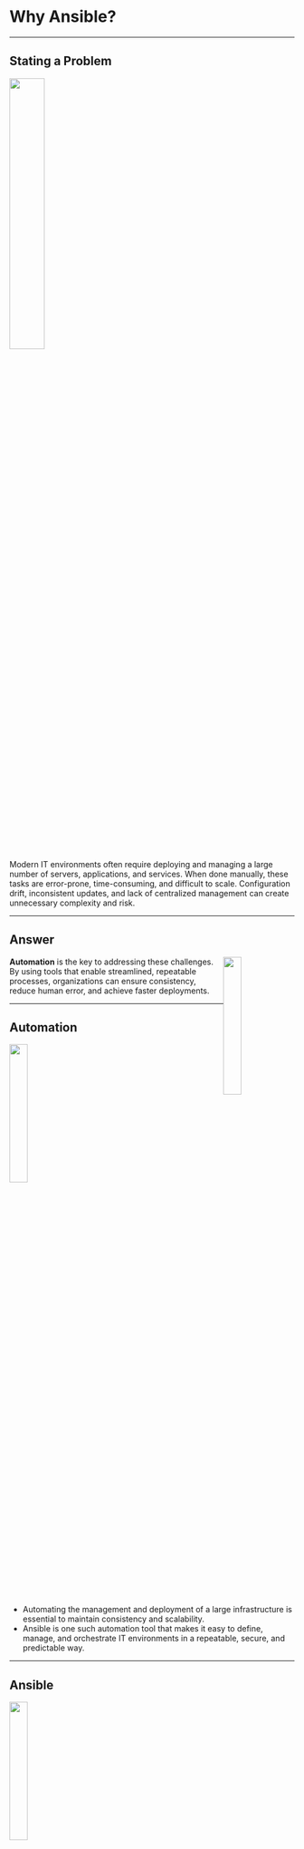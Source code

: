 # Why Ansible?

---

## Stating a Problem

<img src="../images/problem.jpg" style="width:35%;"/>

Modern IT environments often require deploying and managing a large number of servers, applications, and services. When done manually, these tasks are error-prone, time-consuming, and difficult to
scale. Configuration drift, inconsistent updates, and lack of centralized management can create unnecessary complexity and risk.

---

## Answer

<img src="../images/answer.jpg" style="width:25%; float: right; top:10px"/>

**Automation** is the key to addressing these challenges. By using tools that enable streamlined, repeatable processes, organizations can ensure consistency, reduce human error, and achieve faster
deployments.

---

## Automation

<img src="../../assets/images/ansible/ansible.jpg" style="width:25%;"/>

- Automating the management and deployment of a large infrastructure is essential to maintain consistency and scalability.
- Ansible is one such automation tool that makes it easy to define, manage, and orchestrate IT environments in a repeatable, secure, and predictable way.

---

## Ansible

<img src="../images/what.jpg" style="width:25%;"/>

---

## What is Ansible?

- **Simple IT Automation Tool**  
  Ansible is designed to simplify the deployment of applications and the maintenance of systems.

- **No Need for Custom Scripts**  
  You don’t have to write complex scripts or custom code to manage updates or roll out new features.

- **Human-Readable Language**  
  Ansible uses YAML, a syntax that closely resembles plain English, making configurations easy to write and review.

- **Agentless Architecture**  
  Because Ansible relies on SSH (or WinRM for Windows), there is no need to install any agents on the managed nodes. This makes setup and management far simpler.

---

## Where to Use Ansible

- **Configuration Management**  
  Maintain consistent system configurations across servers.

- **Application Deployment**  
  Automate the rollout of new application versions, ensuring consistent deployments.

- **Continuous Delivery**  
  Integrate with CI/CD pipelines to automate builds, tests, and releases.

- **Orchestration**  
  Coordinate complex, multi-step workflows and interdependent services.

- **Security Automation**  
  Streamline security patches, vulnerability scans, and compliance checks.

- **Multi-Tier Applications**  
  Manage configurations across multiple layers (web, application, database) seamlessly.

- **Cloud Provisioning**  
  Provision and manage resources on cloud providers (AWS, Azure, GCP, etc.).

- **Network Automation**  
  Configure and maintain network devices, such as switches and routers.

- **And More…**

---

## Agentless

Target systems do not require any pre-installed software or running services for Ansible to manage them. By default, Ansible communicates via SSH (on Unix-like systems) or WinRM (on Windows). Tasks
execute on the remote host only when needed, leaving no persistent agents behind.

<img src="../images/img.png" style="width:35%;"/>

<span style="font-size:15px; color:red">
_Important: Windows hosts require a small Python executable to be installed, but no separate agent or service is needed._
</span>

---

# Why Agentless?

- **Ease of Setup**  
  Most modern Unix/Linux/BSD/macOS systems already have SSH capabilities built in.

- **Reduced Overhead**  
  No extra background services or agents running on the managed nodes.

- **Simplicity**  
  Eliminates the need to install, maintain, and troubleshoot additional software packages on each host.

---

## Idempotent

- Ansible ensures **idempotency**, meaning you can run the same task multiple times without altering the outcome after the first successful run.
- This guarantees a consistent state on all managed systems, regardless of how many times the playbooks are executed.

---

## Continued

<img src="../images/note.jpg" style="width:45%;"/>

- While Ansible is frequently used for configuration management, it is not a *pure* configuration management tool in the same sense as Puppet or Chef.
- **However**, it can still manage configuration files effectively and is often used in that capacity.

---

## Ansible Architecture

<img src="../images/img_6.png" style="width:65%;"/>

- **Control Node**: Where Ansible is installed and commands are run.
- **Managed Nodes**: Systems you want to control, which require no special agents.
- **Inventory**: A list of hosts or groups of hosts.
- **Modules**: Units of code Ansible executes via SSH or WinRM.
- **Playbooks**: YAML files that define a series of tasks.

---

## Run AGAINST

- To “run against” a host or group means to execute a specific ad-hoc command, play, or playbook on those targeted systems.
- The target hosts or groups are defined in the inventory.

<img src="../images/mean.jpg" width="30%">

---

## Ansible vs. Chef vs. Puppet vs. SaltStack

Below is a high-level comparison of popular automation/configuration management tools.

| Feature                   | Ansible                   | Chef     | Puppet     | SaltStack |
|---------------------------|---------------------------|----------|------------|-----------|
| Configuration Language    | YAML                      | Ruby DSL | Puppet DSL | YAML      |
| Masterless Support        | Yes                       | No       | No         | Yes       |
| Agent-Based Support       | Optional (`ansible-pull`) | Yes      | Yes        | Yes       |
| Idempotent Execution      | Yes                       | Yes      | Yes        | Yes       |
| Real-Time Execution       | Yes                       | No       | No         | Yes       |
| Parallel Execution        | Yes                       | Yes      | Yes        | Yes       |
| Dependency Management     | Yes                       | Yes      | Yes        | Yes       |
| Dry-Run Testing           | Yes                       | Yes      | Yes        | Yes       |
| Declarative Configuration | Yes                       | Yes      | Yes        | Yes       |

---

| Feature                   | Ansible                                        | Chef                                     | Puppet                                   | SaltStack                     |
|---------------------------|------------------------------------------------|------------------------------------------|------------------------------------------|-------------------------------|
| Community Support         | Strong                                         | Strong                                   | Strong                                   | Strong                        |
| Ease of Use               | Easy to learn, minimal setup                   | Steep learning curve, more complex setup | Steep learning curve, more complex setup | Easy to learn, minimal setup  |
| Platform Support          | Cross-platform                                 | Cross-platform                           | Cross-platform                           | Cross-platform                |
| Reporting                 | Basic built-in reporting; extensions available | Robust reporting & monitoring            | Robust reporting & monitoring            | Robust reporting & monitoring |
| Language Support          | Multiple languages & frameworks                | Ruby DSL                                 | Puppet DSL                               | Python                        |
| Custom Module Development | Yes                                            | Yes                                      | Yes                                      | Yes                           |

---

| Feature                      | Ansible                               | Chef              | Puppet            | SaltStack                |
|------------------------------|---------------------------------------|-------------------|-------------------|--------------------------|
| Extensibility                | Plugins (modules, roles, collections) | Plugins & modules | Plugins & modules | Python modules & plugins |
| Infrastructure as Code (IaC) | Yes                                   | Yes               | Yes               | Yes                      |
| Task Scheduling              | Yes                                   | Yes               | Yes               | Yes                      |
| Compliance Auditing          | Yes                                   | Yes               | Yes               | Yes                      |
| Configuration Testing        | Yes                                   | Yes               | Yes               | Yes                      |
| Centralized Management       | Yes                                   | Yes               | Yes               | Yes                      |
| System Monitoring            | Yes                                   | Yes               | Yes               | Yes                      |
| Encryption                   | Yes (Ansible Vault)                   | Yes (Chef Vault)  | Yes (Hiera-eyaml) | Yes (GPG and Vault)      |

---

# Inventory

---

## Inventory

- **Definition**: An inventory is a list of hosts (systems) managed by Ansible.
- **Types**: It can be static (a file) or dynamic (generated by a script).
- **Usage**: Can be specified on the command line or within a default file (commonly `/etc/ansible/hosts`).

```ini
mailserver mail.example.com

[webserver]
foo.example.com
bar.example.com

[appserver]
one.example.com
two.example.com
three.example.com
mailserver
```

---

## INI Format

- **Sections**: Group hosts under bracketed sections (e.g., `[webserver]`).
- **Hosts and Attributes**: You can specify hosts and their connection parameters using key-value pairs (e.g., `ansible_user=ubuntu`).
- **Optional Attributes**: If no attributes are specified, Ansible uses defaults (like SSH key-based authentication).

<img src="../images/data.png">

---

## Static Inventory

- **Defined in a File**: Commonly located in `/etc/ansible/hosts`.
- **INI Format**: The most common format, but YAML and others are possible.
- **Easy to Maintain**: Good for smaller environments or those that change infrequently.

<img src="../images/random_number.png">

---

## Example

```ini
[webserver]
<Machine-IP> ansible_ssh_pass=<Password>

[webserver:vars]
ansible_user=<Username>

[appserver]
<Machine-IP> ansible_ssh_pass=<Password>

[appserver:vars]
ansible_user=<Username>  # (ubuntu in our environment)
```

---

## Dynamic Inventory

- **Script-Driven**: Hosts are populated dynamically using external data sources, such as cloud provider APIs or CMDBs.
- **Format**: The script outputs JSON describing groups, hosts, and associated variables.
- **Location**: By default, Ansible will look in `/etc/ansible/hosts` or the directory specified with `-i`.

---

# Install Ansible

---

## Install Ansible

- **Language**: Ansible is primarily written in Python, allowing it to run on many OSes including Debian, Red Hat-based distributions, and FreeBSD.
- **macOS**: Can be installed via `pip`, Homebrew, or other package managers.
- **Windows**: Native installation is not officially supported, but WSL (Windows Subsystem for Linux) or Python distributions can be used.

---

## Release Cycle

- **Frequency**: A new Ansible release occurs approximately every four months.
- **Changes**: Each release may include bug fixes, new features, or even significant architecture updates.
- **Best Practice**: Use official Ansible packages or repositories to stay up to date with the latest stable releases.

<img src="../images/rel_c.gif">

---

## LAB

- **Task**: Install Ansible
- **Instructions**:
https://github.com/elephantscale/ansible-labs/blob/main/setup/Install-Ansible.md

---

## Ansible Ad-Hoc

---

## Ad-Hoc Commands

- **Definition**: Quick, one-off Ansible commands run from the CLI using the `ansible` command.
- **Non-Reusable**: Ideal for immediate tasks (e.g., checking connectivity, rebooting a server), but not for ongoing tasks.
- **Examples of Use**:
    - **Reboot Servers**
    - **Copy Files**
    - **Manage Packages and Users**
- **Modules**: You can invoke any Ansible module (e.g., `ping`, `shell`, `yum`) with `-m`.
- **Arguments**: Pass parameters using `-a`.
- **Inventory**: Specify inventory location (or use default) with `-i`.

---

## Example

```bash
ansible -i hosts -m ping all
```

- This command uses the `ping` module to check connectivity against all hosts defined in the `hosts` file.

---

## LAB

- **Objective**: Practice running Ad-Hoc commands
- **Instructions**: [Ansible Labs - Adhoc](https://github.com/elephantscale/ansible-labs/tree/main/adhoc)
